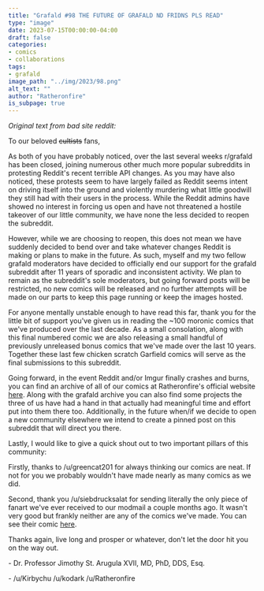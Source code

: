 ```yaml
---
title: "Grafald #98 THE FUTURE OF GRAFALD ND FRIDNS PLS READ"
type: "image"
date: 2023-07-15T00:00:00-04:00
draft: false
categories:
- comics
- collaborations
tags:
- grafald
image_path: "../img/2023/98.png"
alt_text: ""
author: "Ratheronfire"
is_subpage: true
---
```


*Original text from bad site reddit:*

To our beloved ~~cultists~~ fans,   

As both of you have probably noticed, over the last several weeks r/grafald has been closed, joining numerous other much more popular subreddits in protesting Reddit's recent terrible API changes. As you may have also noticed, these protests seem to have largely failed as Reddit seems intent on driving itself into the ground and violently murdering what little goodwill they still had with their users in the process. While the Reddit admins have showed no interest in forcing us open and have not threatened a hostile takeover of our little community, we have none the less decided to reopen the subreddit.   

However, while we are choosing to reopen, this does not mean we have suddenly decided to bend over and take whatever changes Reddit is making or plans to make in the future. As such, myself and my two fellow grafald moderators have decided to officially end our support for the grafald subreddit after 11 years of sporadic and inconsistent activity. We plan to remain as the subreddit's sole moderators, but going forward posts will be restricted, no new comics will be released and no further attempts will be made on our parts to keep this page running or keep the images hosted.   

For anyone mentally unstable enough to have read this far, thank you for the little bit of support you've given us in reading the \~100 moronic comics that we've produced over the last decade. As a small consolation, along with this final numbered comic we are also releasing a small handful of previously unreleased bonus comics that we've made over the last 10 years. Together these last few chicken scratch Garfield comics will serve as the final submissions to this subreddit.

Going forward, in the event Reddit and/or Imgur finally crashes and burns, you can find an archive of all of our comics at Ratheronfire's official website [here](https://ratheronfire.com/). Along with the grafald archive you can also find some projects the three of us have had a hand in that actually had meaningful time and effort put into them there too. Additionally, in the future when/if we decide to open a new community elsewhere we intend to create a pinned post on this subreddit that will direct you there.   

Lastly, I would like to give a quick shout out to two important pillars of this community:   

Firstly, thanks to /u/greencat201 for always thinking our comics are neat. If not for you we probably wouldn't have made nearly as many comics as we did.   

Second, thank you /u/siebdrucksalat  for sending literally the only piece of fanart we've ever received to our modmail a couple months ago. It wasn't very good but frankly neither are any of the comics we've made. You can see their comic [here](https://i.imgur.com/sYLQRlW.png).  

Thanks again, live long and prosper or whatever, don't let the door hit you on the way out. 

\- Dr. Professor Jimothy St. Arugula XVII, MD, PhD, DDS, Esq.

\- /u/Kirbychu /u/kodark /u/Ratheronfire